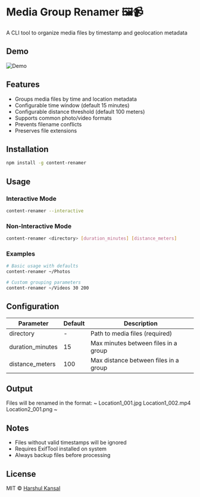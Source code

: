 # Media Group Renamer 🖼️📹

A CLI tool to organize media files by timestamp and geolocation metadata

## Demo
![Demo](assets/demo.gif)

## Features
- Groups media files by time and location metadata
- Configurable time window (default 15 minutes)
- Configurable distance threshold (default 100 meters)
- Supports common photo/video formats
- Prevents filename conflicts
- Preserves file extensions

## Installation
```bash
npm install -g content-renamer
```

## Usage

### Interactive Mode
```bash
content-renamer --interactive
```

### Non-Interactive Mode
```bash
content-renamer <directory> [duration_minutes] [distance_meters]
```

### Examples
```bash
# Basic usage with defaults
content-renamer ~/Photos

# Custom grouping parameters
content-renamer ~/Videos 30 200
```

## Configuration
| Parameter | Default | Description |
|-----------|---------|-------------|
| directory | - | Path to media files (required) |
| duration_minutes | 15 | Max minutes between files in a group |
| distance_meters | 100 | Max distance between files in a group |

## Output
Files will be renamed in the format:
~
Location1_001.jpg
Location1_002.mp4
Location2_001.png
~

## Notes
- Files without valid timestamps will be ignored
- Requires ExifTool installed on system
- Always backup files before processing

## License
MIT © [Harshul Kansal](https://github.com/is-harshul)